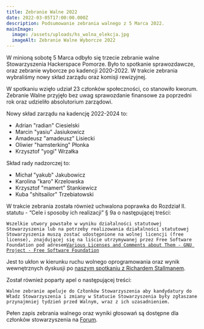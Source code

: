 ```yaml
---
title: Zebranie Walne 2022
date: 2022-03-05T17:00:00.000Z
description: Podsumowanie zebrania walnego z 5 Marca 2022.
mainImage:
  image: /assets/uploads/hs_wolna_elekcja.jpg
  imageAlt: Zebranie Walne Wyborcze 2022
---
```

W minioną sobotę 5 Marca odbyło się trzecie zebranie walne Stowarzyszenia Hackerspace Pomorze. Było to spotkanie sprawozdawcze, oraz zebranie wyborcze po kadencji 2020-2022. W trakcie zebrania wybraliśmy nowy skład zarządu oraz komisji rewizyjnej. 

W spotkaniu wzięło udział 23 członków społeczności, co stanowiło kworum. Zebranie Walne przyjęło bez uwag sprawozdanie finansowe za poprzedni rok oraz udzieliło absolutorium zarządowi.

Nowy skład zarządu na kadencję 2022-2024 to:

* Adrian "radian" Ciesielski
* Marcin "yasiu" Jasiukowicz
* Amadeusz "amadeusz" Lisiecki
* Oliwier "hamsterking" Płonka
* Krzysztof "yogi" Wrzałka

Skład rady nadzorczej to:

* Michał "yakub" Jakubowicz
* Karolina "karo" Krzelowska
* Krzysztof "mamert" Stankiewicz
* Kuba "shitsailor" Trzebiatowski

W trakcie zebrania została również uchwalona poprawka do Rozdział II. statutu - “Cele i sposoby ich realizacji” § 9a o następującej treści: 

`Wszelkie utwory powstałe w wyniku działalności statutowej Stowarzyszenia lub na potrzeby realizowania działalności statutowej Stowarzyszenia muszą zostać udostępnione na wolnej licencji (free license), znajdującej się na liście utrzymywanej przez Free Software Foundation pod adresem`[`Various Licenses and Comments about Them - GNU Project - Free Software Foundation`](https://www.gnu.org/licenses/license-list.html)

Jest to ukłon w kierunku ruchu wolnego oprogramowania oraz wynik wewnętrznych dyskusji po [naszym spotkaniu z Richardem Stallmanem](https://forum.hsp.sh/t/richard-stallman-is-in-town/449).

Został również poparty apel o następującej treści:

`Walne zebranie apeluje do Członków Stowarzyszenia aby kandydatury do Władz Stowarzyszenia i zmiany w Statucie Stowarzyszenia były zgłaszane przynajmniej tydzień przed Walnym, wraz z ich uzasadnieniem.`

Pełen zapis zebrania walnego oraz wyniki głosowań są dostępne dla członków stowarzyszenia na [Forum](https://forum.hsp.sh/t/walne-zebranie-czlonkow-05-03-2022/587).